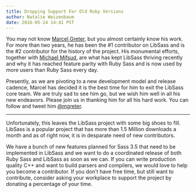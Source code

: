 ```yaml
---
title: Dropping Support For Old Ruby Versions
author: Natalie Weizenbaum
date: 2016-05-24 14:41 PST
---
```


You may not know [Marcel Greter](https://github.com/mgreter), but you almost certainly know his work. For more than two years, he has been the #1 contributor on LibSass and is the #2 contributor for the history of the project. His monumental efforts, together with [Michael Mifsud](https://github.com/xzyfer), are what has kept LibSass thriving recently and why it has reached feature parity with Ruby Sass and is now used by more users than Ruby Sass every day.

Presently, as we are pivoting to a new development model and release cadence, Marcel has decided it is the best time for him to exit the LibSass core team. We are truly sad to see him go, but we wish him well in all his new endeavors. Please join us in thanking him for all his hard work. You can follow and tweet him [@mgreter](https://twitter.com/mgreter).

---

Unfortunately, this leaves the LibSass project with some big shoes to fill. LibSass is a popular project that has more than 1.5 Million downloads a month and as of right now, it is in desparate need of new contributors.

We have a bunch of new features planned for Sass 3.5 that need to be implemented in LibSass and we want to do a coordinated release of both Ruby Sass and LibSass as soon as we can. If you can write production quality C++ and want to build parsers and compilers, we would love to help you become a contributor. If you don't have free time, but still want to contribute, consider asking your workplace to support the project by donating a percentage of your time.
